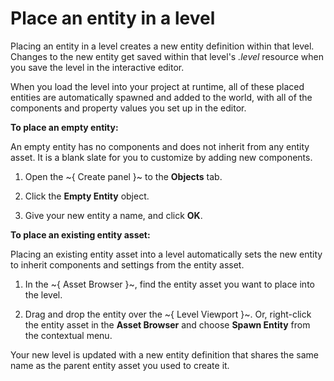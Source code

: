 # Place an entity in a level

Placing an entity in a level creates a new entity definition within that level. Changes to the new entity get saved within that level's *.level* resource when you save the level in the interactive editor.

When you load the level into your project at runtime, all of these placed entities are automatically spawned and added to the world, with all of the components and property values you set up in the editor.

**To place an empty entity:**

An empty entity has no components and does not inherit from any entity asset. It is a blank slate for you to customize by adding new components.

1.	Open the ~{ Create panel }~ to the **Objects** tab.

1.	Click the **Empty Entity** object.

1.	Give your new entity a name, and click **OK**.

**To place an existing entity asset:**

Placing an existing entity asset into a level automatically sets the new entity to inherit components and settings from the entity asset.

1.	In the ~{ Asset Browser }~, find the entity asset you want to place into the level.

1.	Drag and drop the entity over the ~{ Level Viewport }~. Or, right-click the entity asset in the **Asset Browser** and choose **Spawn Entity** from the contextual menu.

Your new level is updated with a new entity definition that shares the same name as the parent entity asset you used to create it.
